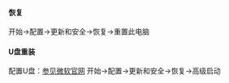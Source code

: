 #### 恢复
开始->配置->更新和安全->恢复->重置此电脑
#### U盘重装
配置U盘：[参见微软官网](https://www.microsoft.com/zh-cn/software-download/windows10)
开始->配置->更新和安全->恢复->高级启动